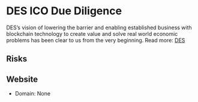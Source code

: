 # DES ICO Due Diligence
DES’s vision of lowering the barrier and enabling established business with blockchain technology to create value and solve real world economic problems has been clear to us from the very beginning.
Read more: [DES](https://metabay.network/ico/des)
## Risks
## Website
* Domain: None
